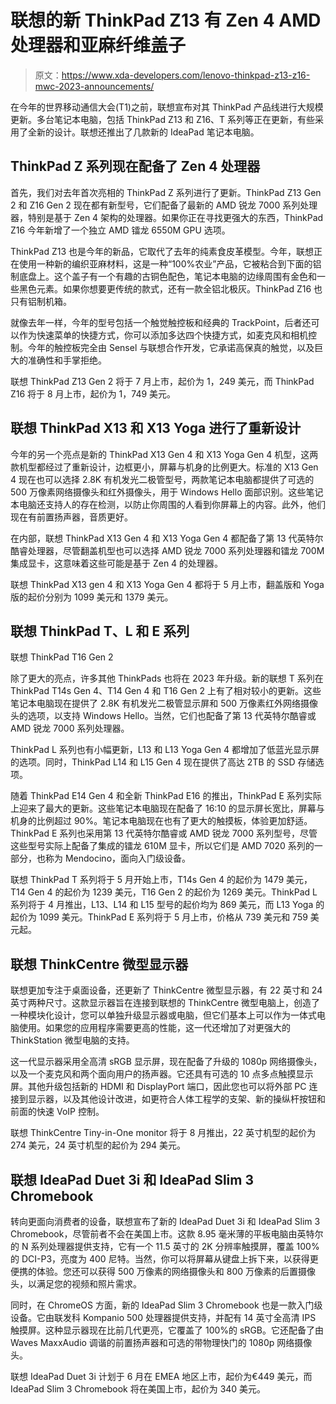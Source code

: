 # 联想的新 ThinkPad Z13 有 Zen 4 AMD 处理器和亚麻纤维盖子

> 原文：<https://www.xda-developers.com/lenovo-thinkpad-z13-z16-mwc-2023-announcements/>

在今年的世界移动通信大会(T1)之前，联想宣布对其 ThinkPad 产品线进行大规模更新。多台笔记本电脑，包括 ThinkPad Z13 和 Z16、T 系列等正在更新，有些采用了全新的设计。联想还推出了几款新的 IdeaPad 笔记本电脑。

## ThinkPad Z 系列现在配备了 Zen 4 处理器

首先，我们对去年首次亮相的 ThinkPad Z 系列进行了更新。ThinkPad Z13 Gen 2 和 Z16 Gen 2 现在都有新型号，它们配备了最新的 AMD 锐龙 7000 系列处理器，特别是基于 Zen 4 架构的处理器。如果你正在寻找更强大的东西，ThinkPad Z16 今年新增了一个独立 AMD 镭龙 6550M GPU 选项。

ThinkPad Z13 也是今年的新品，它取代了去年的纯素食皮革模型。今年，联想正在使用一种新的编织亚麻材料，这是一种“100%农业”产品，它被粘合到下面的铝制底盘上。这个盖子有一个有趣的古铜色配色，笔记本电脑的边缘周围有金色和一些黑色元素。如果你想要更传统的款式，还有一款全铝北极灰。ThinkPad Z16 也只有铝制机箱。

就像去年一样，今年的型号包括一个触觉触控板和经典的 TrackPoint，后者还可以作为快速菜单的快捷方式，你可以添加多达四个快捷方式，如麦克风和相机控制。今年的触控板完全由 Sensel 与联想合作开发，它承诺高保真的触觉，以及巨大的准确性和手掌拒绝。

联想 ThinkPad Z13 Gen 2 将于 7 月上市，起价为 1，249 美元，而 ThinkPad Z16 将于 8 月上市，起价为 1，749 美元。

## 联想 ThinkPad X13 和 X13 Yoga 进行了重新设计

今年的另一个亮点是新的 ThinkPad X13 Gen 4 和 X13 Yoga Gen 4 机型，这两款机型都经过了重新设计，边框更小，屏幕与机身的比例更大。标准的 X13 Gen 4 现在也可以选择 2.8K 有机发光二极管型号，两款笔记本电脑都提供了可选的 500 万像素网络摄像头和红外摄像头，用于 Windows Hello 面部识别。这些笔记本电脑还支持人的存在检测，以防止你周围的人看到你屏幕上的内容。此外，他们现在有前置扬声器，音质更好。

在内部，联想 ThinkPad X13 Gen 4 和 X13 Yoga Gen 4 都配备了第 13 代英特尔酷睿处理器，尽管翻盖机型也可以选择 AMD 锐龙 7000 系列处理器和镭龙 700M 集成显卡，这意味着这些可能是基于 Zen 4 的处理器。

联想 ThinkPad X13 gen 4 和 X13 Yoga Gen 4 都将于 5 月上市，翻盖版和 Yoga 版的起价分别为 1099 美元和 1379 美元。

## 联想 ThinkPad T、L 和 E 系列

联想 ThinkPad T16 Gen 2

除了更大的亮点，许多其他 ThinkPads 也将在 2023 年升级。新的联想 T 系列在 ThinkPad T14s Gen 4、T14 Gen 4 和 T16 Gen 2 上有了相对较小的更新。这些笔记本电脑现在提供了 2.8K 有机发光二极管显示屏和 500 万像素红外网络摄像头的选项，以支持 Windows Hello。当然，它们也配备了第 13 代英特尔酷睿或 AMD 锐龙 7000 系列处理器。

ThinkPad L 系列也有小幅更新，L13 和 L13 Yoga Gen 4 都增加了低蓝光显示屏的选项。同时，ThinkPad L14 和 L15 Gen 4 现在提供了高达 2TB 的 SSD 存储选项。

随着 ThinkPad E14 Gen 4 和全新 ThinkPad E16 的推出，ThinkPad E 系列实际上迎来了最大的更新。这些笔记本电脑现在配备了 16:10 的显示屏长宽比，屏幕与机身的比例超过 90%。笔记本电脑现在也有了更大的触摸板，体验更加舒适。ThinkPad E 系列也采用第 13 代英特尔酷睿或 AMD 锐龙 7000 系列型号，尽管这些型号实际上配备了集成的镭龙 610M 显卡，所以它们是 AMD 7020 系列的一部分，也称为 Mendocino，面向入门级设备。

联想 ThinkPad T 系列将于 5 月开始上市，T14s Gen 4 的起价为 1479 美元，T14 Gen 4 的起价为 1239 美元，T16 Gen 2 的起价为 1269 美元。ThinkPad L 系列将于 4 月推出，L13、L14 和 L15 型号的起价均为 869 美元，而 L13 Yoga 的起价为 1099 美元。ThinkPad E 系列将于 5 月上市，价格从 739 美元和 759 美元起。

## 联想 ThinkCentre 微型显示器

联想更加专注于桌面设备，还更新了 ThinkCentre 微型显示器，有 22 英寸和 24 英寸两种尺寸。这款显示器旨在连接到联想的 ThinkCentre 微型电脑上，创造了一种模块化设计，您可以单独升级显示器或电脑，但它们基本上可以作为一体式电脑使用。如果您的应用程序需要更高的性能，这一代还增加了对更强大的 ThinkStation 微型电脑的支持。

这一代显示器采用全高清 sRGB 显示屏，现在配备了升级的 1080p 网络摄像头，以及一个麦克风和两个面向用户的扬声器。它还具有可选的 10 点多点触摸显示屏。其他升级包括新的 HDMI 和 DisplayPort 端口，因此您也可以将外部 PC 连接到显示器，以及其他设计改进，如更符合人体工程学的支架、新的操纵杆按钮和前面的快速 VoIP 控制。

联想 ThinkCentre Tiny-in-One monitor 将于 8 月推出，22 英寸机型的起价为 274 美元，24 英寸机型的起价为 294 美元。

## 联想 IdeaPad Duet 3i 和 IdeaPad Slim 3 Chromebook

转向更面向消费者的设备，联想宣布了新的 IdeaPad Duet 3i 和 IdeaPad Slim 3 Chromebook，尽管前者不会在美国上市。这款 8.95 毫米薄的平板电脑由英特尔的 N 系列处理器提供支持，它有一个 11.5 英寸的 2K 分辨率触摸屏，覆盖 100%的 DCI-P3，亮度为 400 尼特。当然，你可以将屏幕从键盘上拆下来，以获得更便携的体验。您还可以获得 500 万像素的网络摄像头和 800 万像素的后置摄像头，以满足您的视频和照片需求。

同时，在 ChromeOS 方面，新的 IdeaPad Slim 3 Chromebook 也是一款入门级设备。它由联发科 Kompanio 500 处理器提供支持，并配有 14 英寸全高清 IPS 触摸屏。这种显示器现在比前几代更亮，它覆盖了 100%的 sRGB。它还配备了由 Waves MaxxAudio 调谐的前置扬声器和可选的带物理快门的 1080p 网络摄像头。

联想 IdeaPad Duet 3i 计划于 6 月在 EMEA 地区上市，起价为€449 美元，而 IdeaPad Slim 3 Chromebook 将在美国上市，起价为 340 美元。